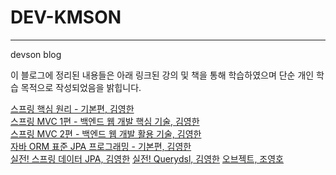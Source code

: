 # DEV-KMSON

---

devson blog

이 블로그에 정리된 내용들은 아래 링크된 강의 및 책을 통해 학습하였으며 단순 개인 학습 목적으로 작성되었음을 밝힙니다.

[스프링 핵심 원리 - 기본편, 김영한](https://www.inflearn.com/course/%EC%8A%A4%ED%94%84%EB%A7%81-%ED%95%B5%EC%8B%AC-%EC%9B%90%EB%A6%AC-%EA%B8%B0%EB%B3%B8%ED%8E%B8/dashboard)  
[스프링 MVC 1편 - 백엔드 웹 개발 핵심 기술, 김영한](https://www.inflearn.com/course/%EC%8A%A4%ED%94%84%EB%A7%81-mvc-1/dashboard)  
[스프링 MVC 2편 - 백엔드 웹 개발 활용 기술, 김영한](https://www.inflearn.com/course/%EC%8A%A4%ED%94%84%EB%A7%81-mvc-2/dashboard)  
[자바 ORM 표준 JPA 프로그래밍 - 기본편, 김영한](https://www.inflearn.com/course/ORM-JPA-Basic/dashboard)  
[실전! 스프링 데이터 JPA, 김영한](https://www.inflearn.com/course/%EC%8A%A4%ED%94%84%EB%A7%81-%EB%8D%B0%EC%9D%B4%ED%84%B0-JPA-%EC%8B%A4%EC%A0%84/dashboard)
[실전! Querydsl, 김영한](https://www.inflearn.com/course/Querydsl-%EC%8B%A4%EC%A0%84/dashboard)
[오브젝트, 조영호](https://book.naver.com/bookdb/book_detail.nhn?bid=15007773)

